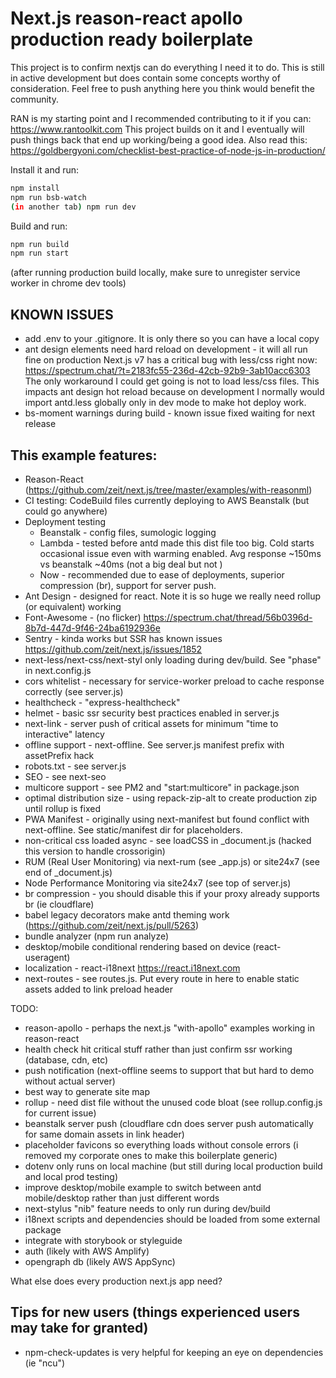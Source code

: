 # Next.js reason-react apollo production ready boilerplate 

This project is to confirm nextjs can do everything I need it to do.
This is still in active development but does contain some concepts worthy of consideration.
Feel free to push anything here you think would benefit the community.

RAN is my starting point and I recommended contributing to it if you can: https://www.rantoolkit.com
This project builds on it and I eventually will push things back that end up working/being a good idea.
Also read this: https://goldbergyoni.com/checklist-best-practice-of-node-js-in-production/

Install it and run:

```bash
npm install
npm run bsb-watch
(in another tab) npm run dev
```

Build and run:

```bash
npm run build
npm run start
```
(after running production build locally, make sure to unregister service worker in chrome dev tools)

## KNOWN ISSUES
* add .env to your .gitignore.  It is only there so you can have a local copy
* ant design elements need hard reload on development - it will all run fine on production
Next.js v7 has a critical bug with less/css right now: https://spectrum.chat/?t=2183fc55-236d-42cb-92b9-3ab10acc6303
The only workaround I could get going is not to load less/css files.  This impacts ant design hot reload because 
on development I normally would import antd.less globally only in dev mode to make hot deploy work.
* bs-moment warnings during build - known issue fixed waiting for next release

## This example features:

* Reason-React (https://github.com/zeit/next.js/tree/master/examples/with-reasonml)
* CI testing: CodeBuild files currently deploying to AWS Beanstalk (but could go anywhere)
* Deployment testing
  * Beanstalk - config files, sumologic logging 
  * Lambda - tested before antd made this dist file too big. Cold starts occasional issue even with warming enabled.
    Avg response ~150ms vs beanstalk ~40ms (not a big deal but not )
  * Now - recommended due to ease of deployments, superior compression (br), support for server push.
* Ant Design - designed for react.  Note it is so huge we really need rollup (or equivalent) working
* Font-Awesome - (no flicker) https://spectrum.chat/thread/56b0396d-8b7d-447d-9f46-24ba6192936e
* Sentry - kinda works but SSR has known issues https://github.com/zeit/next.js/issues/1852 
* next-less/next-css/next-styl only loading during dev/build.  See "phase" in next.config.js
* cors whitelist - necessary for service-worker preload to cache response correctly (see server.js)
* healthcheck - "express-healthcheck" 
* helmet - basic ssr security best practices enabled in server.js
* next-link - server push of critical assets for minimum "time to interactive" latency 
* offline support - next-offline. See server.js manifest prefix with assetPrefix hack 
* robots.txt - see server.js
* SEO - see next-seo
* multicore support - see PM2 and "start:multicore" in package.json
* optimal distribution size - using repack-zip-alt to create production zip until rollup is fixed 
* PWA Manifest - originally using next-manifest but found conflict with next-offline.  See static/manifest dir for placeholders.
* non-critical css loaded async - see loadCSS in _document.js (hacked this version to handle crossorigin)
* RUM (Real User Monitoring) via next-rum (see _app.js) or site24x7 (see end of _document.js) 
* Node Performance Monitoring via site24x7 (see top of server.js)
* br compression - you should disable this if your proxy already supports br (ie cloudflare)
* babel legacy decorators make antd theming work (https://github.com/zeit/next.js/pull/5263)
* bundle analyzer (npm run analyze)
* desktop/mobile conditional rendering based on device (react-useragent)
* localization - react-i18next https://react.i18next.com 
* next-routes - see routes.js.  Put every route in here to enable static assets added to link preload header


TODO: 
* reason-apollo - perhaps the next.js "with-apollo" examples working in reason-react
* health check hit critical stuff rather than just confirm ssr working (database, cdn, etc)
* push notification (next-offline seems to support that but hard to demo without actual server)
* best way to generate site map
* rollup - need dist file without the unused code bloat (see rollup.config.js for current issue)
* beanstalk server push (cloudflare cdn does server push automatically for same domain assets in link header)
* placeholder favicons so everything loads without console errors (i removed my corporate ones to make this boilerplate generic)
* dotenv only runs on local machine (but still during local production build and local prod testing)
* improve desktop/mobile example to switch between antd mobile/desktop rather than just different words
* next-stylus "nib" feature needs to only run during dev/build
* i18next scripts and dependencies should be loaded from some external package
* integrate with storybook or styleguide
* auth (likely with AWS Amplify)
* opengraph db (likely AWS AppSync)

What else does every production next.js app need?


## Tips for new users (things experienced users may take for granted)
- npm-check-updates is very helpful for keeping an eye on dependencies (ie "ncu")
